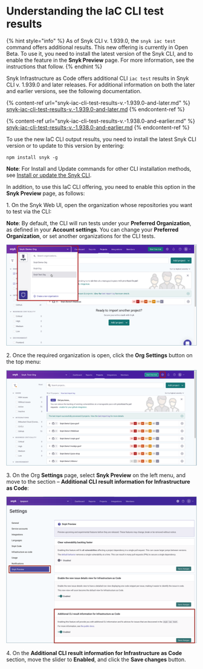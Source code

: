 # Understanding the IaC CLI test results

{% hint style="info" %}
As of Snyk CLI v. 1.939.0, the `snyk iac test` command offers additional results. This new offering is currently in Open Beta. To use it, you need to install the latest version of the Snyk CLI, and to enable the feature in the **Snyk Preview** page. For more information, see the instructions that follow.
{% endhint %}

Snyk Infrastructure as Code offers additional CLI `iac test` results in Snyk CLI v. 1.939.0 and later releases. For additional information on both the later and earlier versions, see the following documentation.

{% content-ref url="snyk-iac-cli-test-results-v.-1.939.0-and-later.md" %}
[snyk-iac-cli-test-results-v.-1.939.0-and-later.md](snyk-iac-cli-test-results-v.-1.939.0-and-later.md)
{% endcontent-ref %}

{% content-ref url="snyk-iac-cli-test-results-v.-1.938.0-and-earlier.md" %}
[snyk-iac-cli-test-results-v.-1.938.0-and-earlier.md](snyk-iac-cli-test-results-v.-1.938.0-and-earlier.md)
{% endcontent-ref %}

To use the new IaC CLI output results, you need to install the latest Snyk CLI version or to update to this version by entering:

```
npm install snyk -g 
```

**Note**: For Install and Update commands for other CLI installation methods, see [Install or update the Snyk CLI](../../../../snyk-cli/install-the-snyk-cli/).

In addition, to use this IaC CLI offering, you need to enable this option in the **Snyk Preview** page, as follows:

1\. On the Snyk Web UI, open the organization whose repositories you want to test via the CLI:

**Note**: By default, the CLI will run tests under your **Preferred Organization**, as defined in your **Account settings**. You can change your **Preferred Organization**, or set another organizations for the CLI tests.

![](<../../../../.gitbook/assets/OS - Automatic Dependency Upgrade - Selecting Organization (1) (1) (1) (1) (1) (1) (1) (1).png>)

2\. Once the required organization is open, click the **Org Settings** button on the top menu:

![](<../../../../.gitbook/assets/OS - Automatic Dependency Upgrade - Org Settings button (1) (1) (1) (1) (1) (1) (1) (1).png>)

3\. On the Org **Settings** page, select **Snyk Preview** on the left menu, and move to the section – **Additional CLI result information for Infrastructure as Code**:

![](<../../../../.gitbook/assets/IaC - CLI - New results - Enabling in Snyk Preview - Section.png>)

4\. On the **Additional CLI result information for Infrastructure as Code** section, move the slider to **Enabled**, and click the **Save changes** button.
